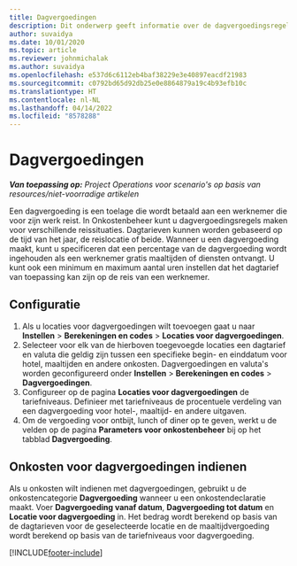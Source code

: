 ```yaml
---
title: Dagvergoedingen
description: Dit onderwerp geeft informatie over de dagvergoedingsregels die worden gebruikt in Onkostenbeheer.
author: suvaidya
ms.date: 10/01/2020
ms.topic: article
ms.reviewer: johnmichalak
ms.author: suvaidya
ms.openlocfilehash: e537d6c6112eb4baf38229e3e40897eacdf21983
ms.sourcegitcommit: c0792bd65d92db25e0e8864879a19c4b93efb10c
ms.translationtype: HT
ms.contentlocale: nl-NL
ms.lasthandoff: 04/14/2022
ms.locfileid: "8578288"
---
```

# <a name="per-diems"></a>Dagvergoedingen

_**Van toepassing op:** Project Operations voor scenario's op basis van resources/niet-voorradige artikelen_


Een dagvergoeding is een toelage die wordt betaald aan een werknemer die voor zijn werk reist. In Onkostenbeheer kunt u dagvergoedingsregels maken voor verschillende reissituaties. Dagtarieven kunnen worden gebaseerd op de tijd van het jaar, de reislocatie of beide. Wanneer u een dagvergoeding maakt, kunt u specificeren dat een percentage van de dagvergoeding wordt ingehouden als een werknemer gratis maaltijden of diensten ontvangt. U kunt ook een minimum en maximum aantal uren instellen dat het dagtarief van toepassing kan zijn op de reis van een werknemer.

## <a name="configuration"></a>Configuratie 

1. Als u locaties voor dagvergoedingen wilt toevoegen gaat u naar **Instellen** > **Berekeningen en codes** > **Locaties voor dagvergoedingen**.
2. Selecteer voor elk van de hierboven toegevoegde locaties een dagtarief en valuta die geldig zijn tussen een specifieke begin- en einddatum voor hotel, maaltijden en andere onkosten. Dagvergoedingen en valuta's worden geconfigureerd onder **Instellen** > **Berekeningen en codes** > **Dagvergoedingen**.
3. Configureer op de pagina **Locaties voor dagvergoedingen** de tariefniveaus. Definieer met tariefniveaus de procentuele verdeling van een dagvergoeding voor hotel-, maaltijd- en andere uitgaven. 
4. Om de vergoeding voor ontbijt, lunch of diner op te geven, werkt u de velden op de pagina **Parameters voor onkostenbeheer** bij op het tabblad **Dagvergoeding**. 
    
## <a name="submit-expenses-using-per-diem"></a>Onkosten voor dagvergoedingen indienen
Als u onkosten wilt indienen met dagvergoedingen, gebruikt u de onkostencategorie **Dagvergoeding** wanneer u een onkostendeclaratie maakt. Voer **Dagvergoeding vanaf datum**, **Dagvergoeding tot datum** en **Locatie voor dagvergoeding** in. Het bedrag wordt berekend op basis van de dagtarieven voor de geselecteerde locatie en de maaltijdvergoeding wordt berekend op basis van de tariefniveaus voor dagvergoeding.


[!INCLUDE[footer-include](../includes/footer-banner.md)]